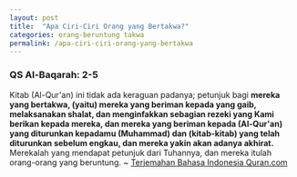 ```yaml
---
layout: post
title:  "Apa Ciri-Ciri Orang yang Bertakwa?"
categories: orang-beruntung takwa
permalink: /apa-ciri-ciri-orang-yang-bertakwa
---
```


### QS Al-Baqarah: 2-5

Kitab (Al-Qur'an) ini tidak ada keraguan padanya; petunjuk bagi **mereka yang bertakwa, (yaitu) mereka yang beriman kepada yang gaib, melaksanakan shalat, dan menginfakkan sebagian rezeki yang Kami berikan kepada mereka, dan mereka yang beriman kepada (Al-Qur'an) yang diturunkan kepadamu (Muhammad) dan (kitab-kitab) yang telah diturunkan sebelum engkau, dan mereka yakin akan adanya akhirat.** Merekalah yang mendapat petunjuk dari Tuhannya, dan mereka itulah orang-orang yang beruntung. ~ [Terjemahan Bahasa Indonesia Quran.com](https://quran.com/2/2-5?translations=33)
